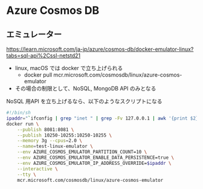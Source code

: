 # Azure Cosmos DB

## エミュレーター

https://learn.microsoft.com/ja-jp/azure/cosmos-db/docker-emulator-linux?tabs=sql-api%2Cssl-netstd21

* linux, macOS では docker で立ち上げられる
  * docker pull mcr.microsoft.com/cosmosdb/linux/azure-cosmos-emulator
* その場合の制限として、NoSQL, MongoDB API のみとなる

NoSQL 用API を立ち上げるなら、以下のようなスクリプトになる

```bash
#!/bin/sh
ipaddr="`ifconfig | grep "inet " | grep -Fv 127.0.0.1 | awk '{print $2}' | head -n 1`"
docker run \
    --publish 8081:8081 \
    --publish 10250-10255:10250-10255 \
    --memory 3g --cpus=2.0 \
    --name=test-linux-emulator \
    --env AZURE_COSMOS_EMULATOR_PARTITION_COUNT=10 \
    --env AZURE_COSMOS_EMULATOR_ENABLE_DATA_PERSISTENCE=true \
    --env AZURE_COSMOS_EMULATOR_IP_ADDRESS_OVERRIDE=$ipaddr \
    --interactive \
    --tty \
    mcr.microsoft.com/cosmosdb/linux/azure-cosmos-emulator
```

